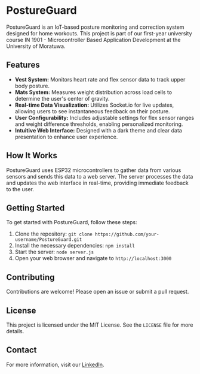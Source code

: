 # PostureGuard

PostureGuard is an IoT-based posture monitoring and correction system designed for home workouts. This project is part of our first-year university course IN 1901 - Microcontroller Based Application Development at the University of Moratuwa.

## Features
- **Vest System:** Monitors heart rate and flex sensor data to track upper body posture.
- **Mats System:** Measures weight distribution across load cells to determine the user's center of gravity.
- **Real-time Data Visualization:** Utilizes Socket.io for live updates, allowing users to see instantaneous feedback on their posture.
- **User Configurability:** Includes adjustable settings for flex sensor ranges and weight difference thresholds, enabling personalized monitoring.
- **Intuitive Web Interface:** Designed with a dark theme and clear data presentation to enhance user experience.

## How It Works
PostureGuard uses ESP32 microcontrollers to gather data from various sensors and sends this data to a web server. The server processes the data and updates the web interface in real-time, providing immediate feedback to the user.

## Getting Started
To get started with PostureGuard, follow these steps:
1. Clone the repository: `git clone https://github.com/your-username/PostureGuard.git`
2. Install the necessary dependencies: `npm install`
3. Start the server: `node server.js`
4. Open your web browser and navigate to `http://localhost:3000`

## Contributing
Contributions are welcome! Please open an issue or submit a pull request.

## License
This project is licensed under the MIT License. See the `LICENSE` file for more details.

## Contact
For more information, visit our [LinkedIn](https://www.linkedin.com/in/h-k-sahan-tharaka-73344728a/).


 
